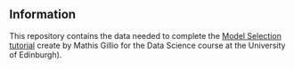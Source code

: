 ## Information 

This repository contains the data needed to complete the [Model Selection tutorial]() create by Mathis Gillio for the Data Science course at the University of Edinburgh). 
